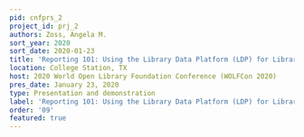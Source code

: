```yaml
---
pid: cnfprs_2
project_id: prj_2
authors: Zoss, Angela M.
sort_year: 2020
sort_date: 2020-01-23
title: 'Reporting 101: Using the Library Data Platform (LDP) for Library Reporting'
location: College Station, TX
host: 2020 World Open Library Foundation Conference (WOLFCon 2020)
pres_date: January 23, 2020
type: Presentation and demonstration
label: 'Reporting 101: Using the Library Data Platform (LDP) for Library Reporting'
order: '09'
featured: true
---
```

